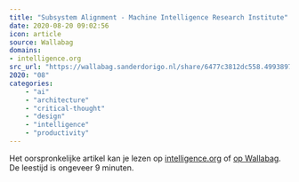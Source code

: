 ```yaml
---
title: "Subsystem Alignment - Machine Intelligence Research Institute"
date: 2020-08-20 09:02:56
icon: article
source: Wallabag
domains:
- intelligence.org
src_url: "https://wallabag.sanderdorigo.nl/share/6477c3812dc558.49938976"
2020: "08"
categories:
    - "ai"
    - "architecture"
    - "critical-thought"
    - "design"
    - "intelligence"
    - "productivity"
---
```

Het oorspronkelijke artikel kan je lezen op [intelligence.org](https://intelligence.org/2018/11/06/embedded-subsystems/) of [op Wallabag](https://wallabag.sanderdorigo.nl/share/6477c3812dc558.49938976). De leestijd is ongeveer 9 minuten.
